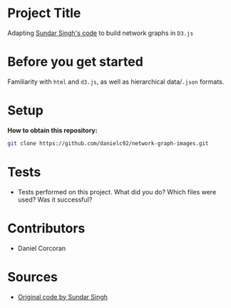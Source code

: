 # Project Title
Adapting [Sundar Singh's code](http://bl.ocks.org/eesur/be2abfb3155a38be4de4) to build network graphs in `D3.js`

# Before you get started
Familiarity with `html` and `d3.js`, as well as hierarchical data/`.json` formats.

# Setup
**How to obtain this repository:**
```sh
git clone https://github.com/danielc92/network-graph-images.git
```

# Tests
- Tests performed on this project. What did you do? Which files were used? Was it successful?

# Contributors
- Daniel Corcoran

# Sources
- [Original code by Sundar Singh](http://bl.ocks.org/eesur/be2abfb3155a38be4de4)